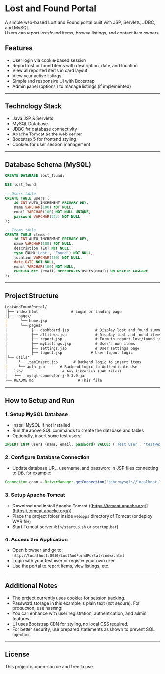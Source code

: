 # Lost and Found Portal

A simple web-based Lost and Found portal built with JSP, Servlets, JDBC, and MySQL.  
Users can report lost/found items, browse listings, and contact item owners.

## Features

- User login via cookie-based session  
- Report lost or found items with description, date, and location  
- View all reported items in card layout  
- View your active listings  
- Simple and responsive UI with Bootstrap  
- Admin panel (optional) to manage listings (if implemented)  

---

## Technology Stack

- Java JSP & Servlets  
- MySQL Database  
- JDBC for database connectivity  
- Apache Tomcat as the web server  
- Bootstrap 5 for frontend styling  
- Cookies for user session management  

---

## Database Schema (MySQL)

```sql
CREATE DATABASE lost_found;

USE lost_found;

-- Users table
CREATE TABLE users (
    id INT AUTO_INCREMENT PRIMARY KEY,
    name VARCHAR(100) NOT NULL,
    email VARCHAR(100) NOT NULL UNIQUE,
    password VARCHAR(255) NOT NULL
);

-- Items table
CREATE TABLE items (
    id INT AUTO_INCREMENT PRIMARY KEY,
    name VARCHAR(100) NOT NULL,
    description TEXT NOT NULL,
    type ENUM('Lost', 'Found') NOT NULL,
    location VARCHAR(100) NOT NULL,
    date DATE NOT NULL,
    email VARCHAR(100) NOT NULL,
    FOREIGN KEY (email) REFERENCES users(email) ON DELETE CASCADE
);
````

---

## Project Structure

``` md
LostAndFoundPortal/
│├── index.html               # Login or landing page
│├──  pages/
|      └── home.jsp 
|      └── pages/ 
│           ├── dashboard.jsp            # Display lost and found summary
│           ├── allitems.jsp             # Display lost and found items (card layout)
│           ├── report.jsp               # Form to report lost/found item
│           ├── myListings.jsp           # User’s own items
│           ├── settings.jsp             # User settings page
│           ├── logout.jsp             # User logout logic
│└── utils/
│     └── itemInsert.jsp       # Backend logic to insert items
|     └── Auth.jsp       # Backend logic to Authenticate User
│── lib/                  # Any libraries (JAR files)
│   └──   mysql-connector-j-9.3.0.jar
└── README.md                    # This file
```

---

## How to Setup and Run

### 1. Setup MySQL Database

- Install MySQL if not installed
- Run the above SQL commands to create the database and tables
- Optionally, insert some test users:

```sql
INSERT INTO users (name, email, password) VALUES ('Test User', 'test@example.com', 'test123');
```

### 2. Configure Database Connection

- Update database URL, username, and password in JSP files connecting to DB, for example:

```java
Connection conn = DriverManager.getConnection("jdbc:mysql://localhost:3306/lost_found", "root", "your_mysql_password");
```

### 3. Setup Apache Tomcat

- Download and install Apache Tomcat ([https://tomcat.apache.org/](https://tomcat.apache.org/))
- Place the project folder inside `webapps` directory of Tomcat (or deploy WAR file)
- Start Tomcat server (`bin/startup.sh` or `startup.bat`)

### 4. Access the Application

- Open browser and go to:
  `http://localhost:8080/LostAndFoundPortal/index.html`
- Login with your test user or register your own user
- Use the portal to report items, view listings, etc.

---

## Additional Notes

- The project currently uses cookies for session tracking.
- Password storage in this example is plain text (not secure). For production, use hashing!
- You can enhance with user registration, authentication, and admin features.
- UI uses Bootstrap CDN for styling, no local CSS required.
- For better security, use prepared statements as shown to prevent SQL injection.

---

## License

This project is open-source and free to use.
